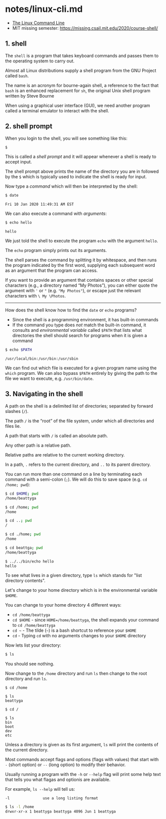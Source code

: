 # notes/linux-cli.md

- [The Linux Command Line](https://www.kea.nu/files/textbooks/humblesec/thelinuxcommandline.pdf)
- MIT missing semester: <https://missing.csail.mit.edu/2020/course-shell/>

## 1. shell

The `shell` is a program that takes keyboard commands and passes them to the operating system to carry out.

Almost all Linux distributions supply a shell program from the GNU Project called `bash`.

The name is an acronym for bourne-again shell, a reference to the fact that `bash` is an enhanced replacement
for `sh`, the original Unix shell program written by Steve Bourne

When using a graphical user interface (GUI), we need another program called a terminal emulator to interact with the shell.

## 2. shell prompt

When you login to the shell, you will see something like this:
```bash
$
```

This is called a *shell prompt* and it will appear whenever a shell is ready to accept input.

The shell prompt above prints the name of the directory you are in followed by the `$` which is
typically used to indicate the shell is ready for input.

Now type a *command* which will then be interpreted by the shell:

```bash
$ date
```
```
Fri 10 Jan 2020 11:49:31 AM EST
```

We can also execute a command with *arguments*:
```bash
$ echo hello
```
```
hello
```

We just told the shell to execute the program `echo` with the argument `hello`.

The `echo` program simply prints out its arguments.

The shell parses the command by splitting it by whitespace, and then runs the program indicated by the first word, supplying each subsequent word as an argument that the program can access.

If you want to provide an argument that contains spaces or other special characters (e.g., a directory named “My Photos”), you can either quote the argument with `'` or `"` (e.g. `"My Photos"`), or escape just the relevant characters with `\ My \Photos`.

---

How does the shell know how to find the `date` or `echo` programs?

- Since the shell is a programming environment, it has built-in commands
- If the command you type does *not* match the built-in command, it consults and *environmental variable* called `$PATH` that lists what directories the shell should search for programs when it is given a command

```bash
$ echo $PATH
```
```
/usr/local/bin:/usr/bin:/usr/sbin
```

We can find out which file is executed for a given program name using the `which` program. We can also bypass `$PATH` entirely by giving the path to the file we want to execute, e.g. `/usr/bin/date`.

## 3. Navigating in the shell

A path on the shell is a delimited list of directories; separated by forward slashes (`/`).

The path `/` is the “root” of the file system, under which all directories and files lie.

A path that starts with `/` is called an absolute path.

Any other path is a relative path.

Relative paths are relative to the current working directory.

In a path, `.` refers to the current directory, and `..` to its parent directory.

You can run more than one command on a line by terminating each command with a semi-colon (`;`). We will
do this to save space (e.g. `cd /home; pwd`):


```bash
$ cd $HOME; pwd
/home/beattyga

$ cd /home; pwd
/home

$ cd ..; pwd
/

$ cd ./home; pwd
/home

$ cd beattga; pwd
/home/beattyga

$ ../../bin/echo hello
hello
```

To see what lives in a given directory, type `ls` which stands for "list directory contents".

Let's change to your home directory which is in the environmental variable `$HOME`.

You can change to your home directory 4 different ways:
- `cd /home/beattyga`
- `cd $HOME` - since `HOME=/home/beattyga`, the shell expands your command to `cd /home/beattyga`
- `cd ~` - The tilde (`~`) is a bash shortcut to reference your `$HOME`
- `cd` - Typing `cd` with no arguments changes to your `$HOME` directory

Now lets list your directory:
```bash
$ ls
```

You should see nothing.

Now change to the `/home` directory and run `ls` then change to the root directory and run `ls`.

```
$ cd /home

$ ls
beattyga

$ cd /

$ ls
bin
boot
dev
etc
```

Unless a directory is given as its first argument, `ls` will print the contents of the current directory.

Most commands accept flags and options (flags with values) that start with `-` (short option) or `--` (long option) to modify their behavior.

Usually running a program with the `-h` or `--help` flag will print some help text that tells you what flagas and optionis are available.

For example, `ls --help` will tell us:
```
-l               use a long listing format
```

```bash
$ ls -l /home
drwxr-xr-x 1 beattyga beattyga 4096 Jun 1 beattyga
```
